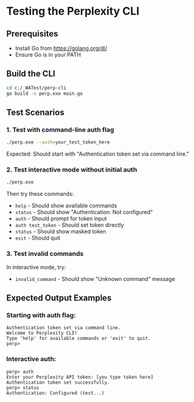 # Testing the Perplexity CLI

## Prerequisites
- Install Go from https://golang.org/dl/
- Ensure Go is in your PATH

## Build the CLI
```bash
cd c:/_WATest/perp-cli
go build -o perp.exe main.go
```

## Test Scenarios

### 1. Test with command-line auth flag
```bash
./perp.exe --auth=your_test_token_here
```
Expected: Should start with "Authentication token set via command line."

### 2. Test interactive mode without initial auth
```bash
./perp.exe
```
Then try these commands:
- `help` - Should show available commands
- `status` - Should show "Authentication: Not configured"
- `auth` - Should prompt for token input
- `auth test_token` - Should set token directly
- `status` - Should show masked token
- `exit` - Should quit

### 3. Test invalid commands
In interactive mode, try:
- `invalid_command` - Should show "Unknown command" message

## Expected Output Examples

### Starting with auth flag:
```
Authentication token set via command line.
Welcome to Perplexity CLI!
Type 'help' for available commands or 'exit' to quit.
perp>
```

### Interactive auth:
```
perp> auth
Enter your Perplexity API token: [you type token here]
Authentication token set successfully.
perp> status
Authentication: Configured (test...)
```